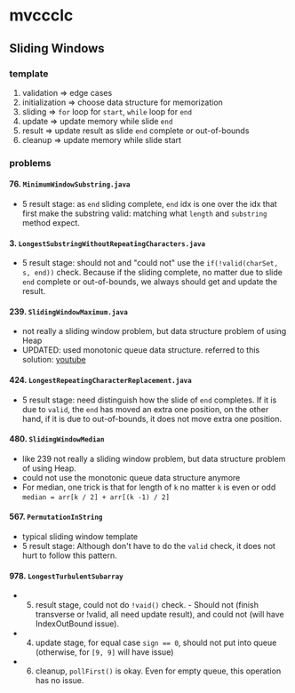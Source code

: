 # mvccclc

## Sliding Windows
### template
1. validation => edge cases
2. initialization => choose data structure for memorization
3. sliding => `for` loop for `start`, `while` loop for `end`
4. update => update memory while slide `end`
5. result => update result as slide `end` complete or out-of-bounds
6. cleanup => update memory while slide start

### problems
#### 76. `MinimumWindowSubstring.java`
* 5 result stage: as `end` sliding complete, `end` idx is one over the idx that first make the substring valid: matching what `length` and `substring` method expect.

#### 3. `LongestSubstringWithoutRepeatingCharacters.java`
* 5 result stage: should not and "could not" use the `if(!valid(charSet, s, end))` check. Because if the sliding complete, no matter due to slide `end` complete or out-of-bounds, we always should get and update the result.

#### 239. `SlidingWindowMaximum.java`
* not really a sliding window problem, but data structure problem of using Heap
* UPDATED: used monotonic queue data structure. referred to this solution: [youtube](https://youtu.be/2SXqBsTR6a8)

#### 424. `LongestRepeatingCharacterReplacement.java`
* 5 result stage: need distinguish how the slide of `end` completes. If it is due to `valid`, the `end` has moved an extra one position, on the other hand, if it is due to out-of-bounds, it does not move extra one position.

#### 480. `SlidingWindowMedian`
* like 239 not really a sliding window problem, but data structure problem of using Heap.
* could not use the monotonic queue data structure anymore
* For median, one trick is that for length of `k` no matter `k` is even or odd `median = arr[k / 2] + arr[(k -1) / 2]`

#### 567. `PermutationInString`
* typical sliding window template
* 5 result stage: Although don't have to do the `valid` check, it does not hurt to follow this pattern.

#### 978. `LongestTurbulentSubarray`
* 5. result stage, could not do `!vaid()` check. - Should not (finish transverse or !valid, all need update result), and could not (will have IndexOutBound issue).
* 4. update stage, for equal case `sign == 0`, should not put into queue (otherwise, for `[9, 9]` will have issue)
* 6. cleanup, `pollFirst()` is okay. Even for empty queue, this operation has no issue. 


